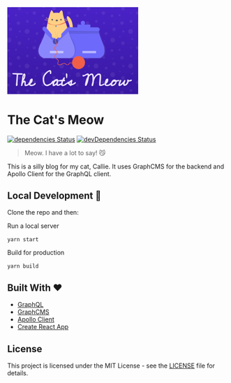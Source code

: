 <img src="https://github.com/melanieseltzer/the-cats-meow/blob/master/screenshot.png" width="300" alt="The Cat's Meow" />

# The Cat's Meow
[![dependencies Status](https://david-dm.org/melanieseltzer/the-cats-meow/status.svg)](https://david-dm.org/melanieseltzer/the-cats-meow) [![devDependencies Status](https://david-dm.org/melanieseltzer/the-cats-meow/dev-status.svg)](https://david-dm.org/melanieseltzer/the-cats-meow?type=dev)

> Meow. I have a lot to say! 😼

This is a silly blog for my cat, Callie. It uses GraphCMS for the backend and Apollo Client for the GraphQL client.

## Local Development 🚀

Clone the repo and then:

Run a local server

```
yarn start
```

Build for production

```
yarn build
```

## Built With ❤️

- [GraphQL](https://graphql.org/)
- [GraphCMS](https://app.graphcms.com/)
- [Apollo Client](https://www.apollographql.com/client)
- [Create React App](https://github.com/facebook/create-react-app)

## License

This project is licensed under the MIT License - see the [LICENSE](LICENSE) file for details.